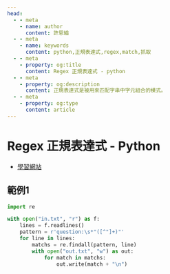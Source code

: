 ```yaml
---
head:
  - - meta
    - name: author
      content: 許恩綸
  - - meta
    - name: keywords
      content: python,正規表達式,regex,match,抓取
  - - meta
    - property: og:title
      content: Regex 正規表達式 - python
  - - meta
    - property: og:description
      content: 正規表達式是被用來匹配字串中字元組合的模式。
  - - meta
    - property: og:type
      content: article
---
```


# Regex 正規表達式 - Python

- [學習網站](https://regex101.com/)

## 範例1

```python
import re

with open("in.txt", "r") as f:
    lines = f.readlines()
    pattern = r'question:\s*"([^"]+)"'
    for line in lines:
        matchs = re.findall(pattern, line)
        with open("out.txt", "w") as out:
            for match in matchs:
                out.write(match + "\n")

```